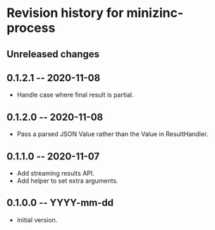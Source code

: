 # Revision history for minizinc-process

## Unreleased changes

## 0.1.2.1 -- 2020-11-08

* Handle case where final result is partial.

## 0.1.2.0 -- 2020-11-08

* Pass a parsed JSON Value rather than the Value in ResultHandler.

## 0.1.1.0 -- 2020-11-07

* Add streaming results API.
* Add helper to set extra arguments.

## 0.1.0.0 -- YYYY-mm-dd

* Initial version.
